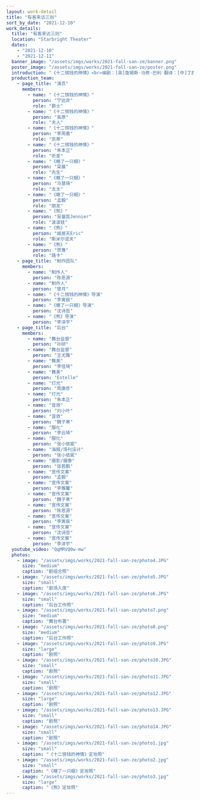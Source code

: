 ```yaml
---
layout: work-detail
title: "有客来访三则"
sort_by_date: "2021-12-10"
work_details:
  title: "有客来访三则"
  location: "Starbright Theater"
  dates:
    - "2021-12-10"
    - "2021-12-11"
  banner_image: "/assets/imgs/works/2021-fall-san-ze/banner.png"
  poster_image: "/assets/imgs/works/2021-fall-san-ze/poster.png"
  introduction: "《十二镑钱的神情》<br>编剧：[英]詹姆斯·马修·巴利 翻译：[中]丁西林<br>在英国，哈利·西摩斯的府邸一片喜气。意气风发的西摩斯先生，加封进爵，人生快意。可被派遣来记录的打字员，竟是和人私奔的前任西摩斯太太。此番造访，将给西摩斯一家带来多少波澜?<br><br>《瞎了一只眼》<br>编剧：[中]丁西林<br>在北平，一封惊慌之下夸大病情的书信， 带来了忧心忡忡前来探望的友人。过意不去的一对夫妻竟决定装病。破绽百出，荒诞不经，最后如何收场?<br><br>《熊》<br>编剧：[俄]安东·帕夫洛维奇·契诃夫 翻译：[中]汝龙<br>在俄国，硕大的庄园里住着一名守寡的贵妇人。哐哐哐，闯入庄园的是个熊一般野蛮的讨债鬼。他们相互争吵，彼此嫌弃。但这一切，仅仅是因为钱吗？"
  production_team:
    - page_title: "演员"
      members:
        - name: "《十二镑钱的神情》"
          person: "宁达非"
          role: "爵士"
        - name: "《十二镑钱的神情》"
          person: "高原"
          role: "夫人"
        - name: "《十二镑钱的神情》"
          person: "李周嘉"
          role: "凯蒂"
        - name: "《十二镑钱的神情》"
          person: "朱本正"
          role: "听差"
        - name: "《瞎了一只眼》"
          person: "梁晨"
          role: "先生"
        - name: "《瞎了一只眼》"
          person: "马慧琦"
          role: "太太"
        - name: "《瞎了一只眼》"
          person: "孟毅"
          role: "朋友"
        - name: "《熊》"
          person: "吴鋆蕊Jennier"
          role: "波波娃"
        - name: "《熊》"
          person: "戚居天Eric"
          role: "斯米尔诺夫"
        - name: "《熊》"
          person: "贾豫"
          role: "路卡"
    - page_title: "制作团队"
      members:
        - name: "制作人"
          person: "陈思源"
        - name: "制作人"
          person: "曾月"
        - name: "《十二镑钱的神情》导演"
          person: "李寅辰"
        - name: "《瞎了一只眼》导演"
          person: "沈诗哲"
        - name: "《熊》导演"
          person: "李泽宇"
    - page_title: "后台"
      members:
        - name: "舞台监督"
          person: "孙研"
        - name: "舞台监督"
          person: "王尤雅"
        - name: "舞美"
          person: "李佳琦"
        - name: "舞美"
          person: "Estelle"
        - name: "灯光"
          person: "周康彦"
        - name: "灯光"
          person: "朱本正"
        - name: "音效"
          person: "刘小叶"
        - name: "音效"
          person: "魏子寒"
        - name: "服化"
          person: "李云琦"
        - name: "服化"
          person: "张小依妮"
        - name: "海报/场刊设计"
          person: "张小依妮"
        - name: "摄影/摄像"
          person: "张若鹏"
        - name: "宣传文案"
          person: "孟毅"
        - name: "宣传文案"
          person: "李雅馨"
        - name: "宣传文案"
          person: "魏子寒"
        - name: "宣传文案"
          person: "陈思源"
        - name: "宣传文案"
          person: "李寅辰"
        - name: "宣传文案"
          person: "沈诗哲"
        - name: "宣传文案"
          person: "李泽宇"
  youtube_video: "QqMRVQ0w-mw"
  photos:
    - image: "/assets/imgs/works/2021-fall-san-ze/photo4.JPG"
      size: "medium"
      caption: "剧组合照"
    - image: "/assets/imgs/works/2021-fall-san-ze/photo5.JPG"
      size: "small"
      caption: "剧场入席"
    - image: "/assets/imgs/works/2021-fall-san-ze/photo6.JPG"
      size: "small"
      caption: "后台工作照"
    - image: "/assets/imgs/works/2021-fall-san-ze/photo7.png"
      size: "medium"
      caption: "舞台布置"
    - image: "/assets/imgs/works/2021-fall-san-ze/photo8.png"
      size: "medium"
      caption: "后台工作照"
    - image: "/assets/imgs/works/2021-fall-san-ze/photo9.JPG"
      size: "large"
      caption: "剧照"
    - image: "/assets/imgs/works/2021-fall-san-ze/photo10.JPG"
      size: "small"
      caption: "剧照"
    - image: "/assets/imgs/works/2021-fall-san-ze/photo11.JPG"
      size: "small"
      caption: "剧照"
    - image: "/assets/imgs/works/2021-fall-san-ze/photo12.JPG"
      size: "large"
      caption: "剧照"
    - image: "/assets/imgs/works/2021-fall-san-ze/photo13.JPG"
      size: "small"
      caption: "剧照"
    - image: "/assets/imgs/works/2021-fall-san-ze/photo14.JPG"
      size: "small"
      caption: "剧照"
    - image: "/assets/imgs/works/2021-fall-san-ze/photo1.jpg"
      size: "small"
      caption: "《十二镑钱的神情》定妆照"
    - image: "/assets/imgs/works/2021-fall-san-ze/photo2.jpg"
      size: "small"
      caption: "《瞎了一只眼》定妆照"
    - image: "/assets/imgs/works/2021-fall-san-ze/photo3.jpg"
      size: "large"
      caption: "《熊》定妆照"
---
```

